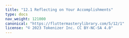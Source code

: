 ```yaml
---
title: "12.1 Reflecting on Your Accomplishments"
type: docs
nav_weight: 121000
canonical: "https://fluttermasterylibrary.com/5/12/1"
license: "© 2023 Tokenizer Inc. CC BY-NC-SA 4.0"
---
```

